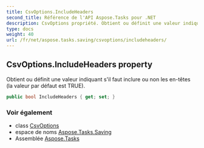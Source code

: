 ```yaml
---
title: CsvOptions.IncludeHeaders
second_title: Référence de l'API Aspose.Tasks pour .NET
description: CsvOptions propriété. Obtient ou définit une valeur indiquant sil faut inclure ou non les entêtes la valeur par défaut est TRUE.
type: docs
weight: 40
url: /fr/net/aspose.tasks.saving/csvoptions/includeheaders/
---
```

## CsvOptions.IncludeHeaders property

Obtient ou définit une valeur indiquant s'il faut inclure ou non les en-têtes (la valeur par défaut est TRUE).

```csharp
public bool IncludeHeaders { get; set; }
```

### Voir également

* class [CsvOptions](../)
* espace de noms [Aspose.Tasks.Saving](../../csvoptions/)
* Assemblée [Aspose.Tasks](../../../)


